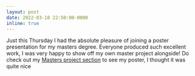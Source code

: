```yaml
---
layout: post
date: 2022-03-18 22:50:00-0000
inline: true
---
```


Just this Thursday I had the absolute pleasure of joining a poster presentation for my masters degree.
Everyone produced such excellent work, I was very happy to show off my own master project alongside!
Do check out my [Masters project section](https://sk1y101.github.io/projects/TransitProject/) to see my poster, I thought it was quite nice
